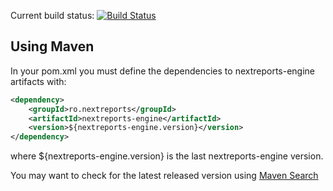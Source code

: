 <!-- I cannot use jdk 1.6 in buildhive
Current build status: [![Build Status](https://buildhive.cloudbees.com/job/nextreports/job/nextreports-engine/badge/icon)](https://buildhive.cloudbees.com/job/nextreports/job/nextreports-engine/)
-->
Current build status: [![Build Status](https://travis-ci.org/nextreports/nextreports-engine.png?branch=master)](https://travis-ci.org/nextreports/nextreports-engine)

Using Maven
-------------------
In your pom.xml you must define the dependencies to nextreports-engine artifacts with:

```xml
<dependency>
    <groupId>ro.nextreports</groupId>
    <artifactId>nextreports-engine</artifactId>
    <version>${nextreports-engine.version}</version>
</dependency>    
```

where ${nextreports-engine.version} is the last nextreports-engine version.

You may want to check for the latest released version using [Maven Search](http://search.maven.org/#search%7Cga%7C1%7Cnextreports-engine)

